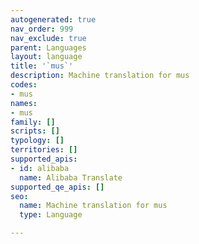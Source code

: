 ```yaml
---
autogenerated: true
nav_order: 999
nav_exclude: true
parent: Languages
layout: language
title: '`mus`'
description: Machine translation for mus
codes:
- mus
names:
- mus
family: []
scripts: []
typology: []
territories: []
supported_apis:
- id: alibaba
  name: Alibaba Translate
supported_qe_apis: []
seo:
  name: Machine translation for mus
  type: Language

---
```


